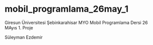 # mobil_programlama_26may_1

Giresun Üniversitesi
Şebinkarahisar MYO
Mobil Programlama Dersi 26 MAyıs 1. Proje


Süleyman Ezdemir